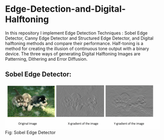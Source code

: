 # Edge-Detection-and-Digital-Halftoning

In this repository I implement Edge Detection Techniques : Sobel Edge Detector, Canny Edge Detector and Structured Edge Detector, and Digital halftoning methods and compare their performance. Half-toning is a method for creating the illusion of continuous tone output with a binary device. The three ways of generating Digital Halftoning Images are Patterning, Dithering and Error Diffusion.

## Sobel Edge Detector:




<!-- <em>Original Image</em> -->
<!-- <img src="images/Original Image.png" alt="Original Image"> -->

<!-- <em>X gradient of the Image</em> -->
<!-- <img src="images/X-gradient.png"/> -->

<!-- <em>Y gradient of the Image</em> -->
<!-- <img src="images/Y-gradient.png"/> -->
<img src="images/Sobel.png"/>
Fig: Sobel Edge Detector




